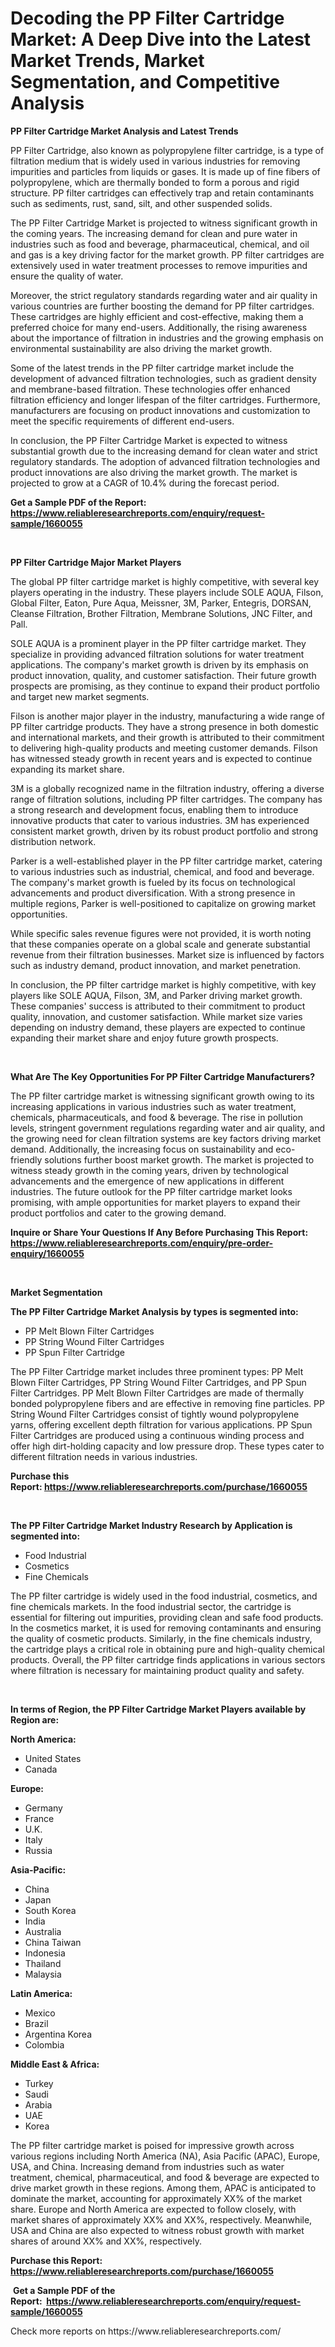 <p><h1>Decoding the PP Filter Cartridge Market: A Deep Dive into the Latest Market Trends, Market Segmentation, and Competitive Analysis</h1></p><p><strong>PP Filter Cartridge Market Analysis and Latest Trends</strong></p>
<p><p>PP Filter Cartridge, also known as polypropylene filter cartridge, is a type of filtration medium that is widely used in various industries for removing impurities and particles from liquids or gases. It is made up of fine fibers of polypropylene, which are thermally bonded to form a porous and rigid structure. PP filter cartridges can effectively trap and retain contaminants such as sediments, rust, sand, silt, and other suspended solids.</p><p>The PP Filter Cartridge Market is projected to witness significant growth in the coming years. The increasing demand for clean and pure water in industries such as food and beverage, pharmaceutical, chemical, and oil and gas is a key driving factor for the market growth. PP filter cartridges are extensively used in water treatment processes to remove impurities and ensure the quality of water.</p><p>Moreover, the strict regulatory standards regarding water and air quality in various countries are further boosting the demand for PP filter cartridges. These cartridges are highly efficient and cost-effective, making them a preferred choice for many end-users. Additionally, the rising awareness about the importance of filtration in industries and the growing emphasis on environmental sustainability are also driving the market growth.</p><p>Some of the latest trends in the PP filter cartridge market include the development of advanced filtration technologies, such as gradient density and membrane-based filtration. These technologies offer enhanced filtration efficiency and longer lifespan of the filter cartridges. Furthermore, manufacturers are focusing on product innovations and customization to meet the specific requirements of different end-users.</p><p>In conclusion, the PP Filter Cartridge Market is expected to witness substantial growth due to the increasing demand for clean water and strict regulatory standards. The adoption of advanced filtration technologies and product innovations are also driving the market growth. The market is projected to grow at a CAGR of 10.4% during the forecast period.</p></p>
<p><strong>Get a Sample PDF of the Report:&nbsp; <a href="https://www.reliableresearchreports.com/enquiry/request-sample/1660055">https://www.reliableresearchreports.com/enquiry/request-sample/1660055</a></strong></p>
<p>&nbsp;</p>
<p><strong>PP Filter Cartridge Major Market Players</strong></p>
<p><p>The global PP filter cartridge market is highly competitive, with several key players operating in the industry. These players include SOLE AQUA, Filson, Global Filter, Eaton, Pure Aqua, Meissner, 3M, Parker, Entegris, DORSAN, Cleanse Filtration, Brother Filtration, Membrane Solutions, JNC Filter, and Pall.</p><p>SOLE AQUA is a prominent player in the PP filter cartridge market. They specialize in providing advanced filtration solutions for water treatment applications. The company's market growth is driven by its emphasis on product innovation, quality, and customer satisfaction. Their future growth prospects are promising, as they continue to expand their product portfolio and target new market segments.</p><p>Filson is another major player in the industry, manufacturing a wide range of PP filter cartridge products. They have a strong presence in both domestic and international markets, and their growth is attributed to their commitment to delivering high-quality products and meeting customer demands. Filson has witnessed steady growth in recent years and is expected to continue expanding its market share.</p><p>3M is a globally recognized name in the filtration industry, offering a diverse range of filtration solutions, including PP filter cartridges. The company has a strong research and development focus, enabling them to introduce innovative products that cater to various industries. 3M has experienced consistent market growth, driven by its robust product portfolio and strong distribution network.</p><p>Parker is a well-established player in the PP filter cartridge market, catering to various industries such as industrial, chemical, and food and beverage. The company's market growth is fueled by its focus on technological advancements and product diversification. With a strong presence in multiple regions, Parker is well-positioned to capitalize on growing market opportunities.</p><p>While specific sales revenue figures were not provided, it is worth noting that these companies operate on a global scale and generate substantial revenue from their filtration businesses. Market size is influenced by factors such as industry demand, product innovation, and market penetration.</p><p>In conclusion, the PP filter cartridge market is highly competitive, with key players like SOLE AQUA, Filson, 3M, and Parker driving market growth. These companies' success is attributed to their commitment to product quality, innovation, and customer satisfaction. While market size varies depending on industry demand, these players are expected to continue expanding their market share and enjoy future growth prospects.</p></p>
<p>&nbsp;</p>
<p><strong>What Are The Key Opportunities For PP Filter Cartridge Manufacturers?</strong></p>
<p><p>The PP filter cartridge market is witnessing significant growth owing to its increasing applications in various industries such as water treatment, chemicals, pharmaceuticals, and food & beverage. The rise in pollution levels, stringent government regulations regarding water and air quality, and the growing need for clean filtration systems are key factors driving market demand. Additionally, the increasing focus on sustainability and eco-friendly solutions further boost market growth. The market is projected to witness steady growth in the coming years, driven by technological advancements and the emergence of new applications in different industries. The future outlook for the PP filter cartridge market looks promising, with ample opportunities for market players to expand their product portfolios and cater to the growing demand.</p></p>
<p><strong>Inquire or Share Your Questions If Any Before Purchasing This Report: <a href="https://www.reliableresearchreports.com/enquiry/pre-order-enquiry/1660055">https://www.reliableresearchreports.com/enquiry/pre-order-enquiry/1660055</a></strong></p>
<p>&nbsp;</p>
<p><strong>Market Segmentation</strong></p>
<p><strong>The PP Filter Cartridge Market Analysis by types is segmented into:</strong></p>
<p><ul><li>PP Melt Blown Filter Cartridges</li><li>PP String Wound Filter Cartridges</li><li>PP Spun Filter Cartridge</li></ul></p>
<p><p>The PP Filter Cartridge market includes three prominent types: PP Melt Blown Filter Cartridges, PP String Wound Filter Cartridges, and PP Spun Filter Cartridges. PP Melt Blown Filter Cartridges are made of thermally bonded polypropylene fibers and are effective in removing fine particles. PP String Wound Filter Cartridges consist of tightly wound polypropylene yarns, offering excellent depth filtration for various applications. PP Spun Filter Cartridges are produced using a continuous winding process and offer high dirt-holding capacity and low pressure drop. These types cater to different filtration needs in various industries.</p></p>
<p><strong>Purchase this Report:&nbsp;<a href="https://www.reliableresearchreports.com/purchase/1660055">https://www.reliableresearchreports.com/purchase/1660055</a></strong></p>
<p>&nbsp;</p>
<p><strong>The PP Filter Cartridge Market Industry Research by Application is segmented into:</strong></p>
<p><ul><li>Food Industrial</li><li>Cosmetics</li><li>Fine Chemicals</li></ul></p>
<p><p>The PP filter cartridge is widely used in the food industrial, cosmetics, and fine chemicals markets. In the food industrial sector, the cartridge is essential for filtering out impurities, providing clean and safe food products. In the cosmetics market, it is used for removing contaminants and ensuring the quality of cosmetic products. Similarly, in the fine chemicals industry, the cartridge plays a critical role in obtaining pure and high-quality chemical products. Overall, the PP filter cartridge finds applications in various sectors where filtration is necessary for maintaining product quality and safety.</p></p>
<p>&nbsp;</p>
<p><strong>In terms of Region, the PP Filter Cartridge Market Players available by Region are:</strong></p>
<p>
    <p> <strong> North America: </strong>
        <ul>
            <li>United States</li>
            <li>Canada</li>
        </ul>
        </p> 
    <p> <strong> Europe: </strong>
        <ul>
            <li>Germany</li>
            <li>France</li>
            <li>U.K.</li>
            <li>Italy</li>
            <li>Russia</li>
        </ul>
        </p> 
    <p> <strong> Asia-Pacific: </strong>
        <ul>
            <li>China</li>
            <li>Japan</li>
            <li>South Korea</li>
            <li>India</li>
            <li>Australia</li>
            <li>China Taiwan</li>
            <li>Indonesia</li>
            <li>Thailand</li>
            <li>Malaysia</li>
        </ul>
        </p> 
    <p> <strong> Latin America: </strong>
        <ul>
            <li>Mexico</li>
            <li>Brazil</li>
            <li>Argentina Korea</li>
            <li>Colombia</li>
        </ul>
        </p> 
    <p> <strong> Middle East & Africa: </strong>
        <ul>
            <li>Turkey</li>
            <li>Saudi</li>
            <li>Arabia</li>
            <li>UAE</li>
            <li>Korea</li>
        </ul>
    </p>
    </p>
<p><p>The PP filter cartridge market is poised for impressive growth across various regions including North America (NA), Asia Pacific (APAC), Europe, USA, and China. Increasing demand from industries such as water treatment, chemical, pharmaceutical, and food & beverage are expected to drive market growth in these regions. Among them, APAC is anticipated to dominate the market, accounting for approximately XX% of the market share. Europe and North America are expected to follow closely, with market shares of approximately XX% and XX%, respectively. Meanwhile, USA and China are also expected to witness robust growth with market shares of around XX% and XX%, respectively.</p></p>
<p><strong>Purchase this Report: <a href="https://www.reliableresearchreports.com/purchase/1660055">https://www.reliableresearchreports.com/purchase/1660055</a></strong></p>
<p>&nbsp;<strong>Get a Sample PDF of the Report:&nbsp;&nbsp;<a href="https://www.reliableresearchreports.com/enquiry/request-sample/1660055">https://www.reliableresearchreports.com/enquiry/request-sample/1660055</a></strong></p>
<p><strong></strong></p>
<p>Check more reports on https://www.reliableresearchreports.com/</p>